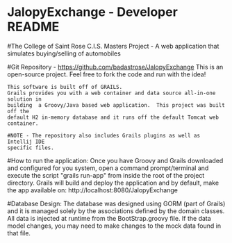 JalopyExchange - Developer README
===================================

#The College of Saint Rose C.I.S. Masters Project
    - A web application that simulates buying/selling of automobiles

#Git Repository - https://github.com/badastrose/JalopyExchange
    This is an open-source project. Feel free to fork the code and run with the idea!

    This software is built off of GRAILS.
    Grails provides you with a web container and data source all-in-one solution in
    building  a Groovy/Java based web application.  This project was built off the
    default H2 in-memory database and it runs off the default Tomcat web container.
 
    #NOTE - The repository also includes Grails plugins as well as Intellij IDE
    specific files.
 
#How to run the application:
    Once you have Groovy and Grails downloaded and configured for you system,
    open a command prompt/terminal and execute the script "grails run-app" from
    inside the root of the project directory.  Grails will build and deploy the
    application and by default, make the app available on:
    http://localhost:8080/JalopyExchange
 
#Database Design:
    The database was designed using GORM (part of Grails) and it is managed solely
    by the associations defined by the domain classes. All data is injected at runtime
    from the BootStrap.groovy file. If the data model changes, you may need to make
    changes to the mock data found in that file.
